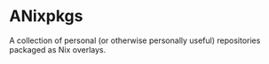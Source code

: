 # ANixpkgs

A collection of personal (or otherwise personally useful) repositories packaged as Nix overlays.